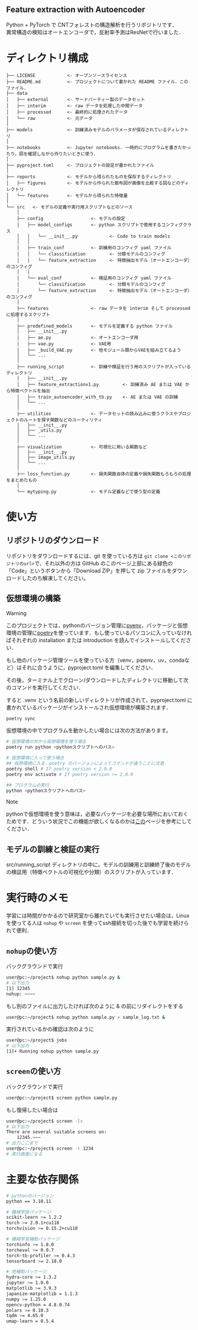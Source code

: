 Feature extraction with Autoencoder
---

Python + PyTorch で CNTフォレストの構造解析を行うリポジトリです．  
異常構造の検知はオートエンコーダで，反射率予測はResNetで行いました．

# ディレクトリ構成

```
├── LICENSE            <- オープンソースライセンス
├── README.md          <- プロジェクトについて書かれた README ファイル．このファイル．
├── data
│   ├── external       <- サードパーティー製のデータセット
│   ├── interim        <- raw データを処理した中間データ
│   ├── processed      <- 最終的に処理されたデータ
│   └── raw            <- 元データ
│
├── models             <- 訓練済みモデルのパラメータが保存されているディレクトリ
│
├── notebooks          <- Jupyter notebooks. 一時的にプログラムを書きたかったり，図を確認しながら作りたいときに使う．
│
├── pyproject.toml     <- プロジェクトの設定が書かれたファイル
│
├── reports            <- モデルから得られたものを保存するディレクトリ
│   ├── figures        <- モデルから作られた散布図が画像を比較する図などのディレクトリ
│   └── features       <- モデルから得られた特徴量
│
└── src   <- モデルの定義や実行用スクリプトなどのソース
    │
    ├── config                  <- モデルの設定
    │   ├── model_configs       <- python スクリプトで使用するコンフィグクラス
    │   │   └── __init__.py            <- Code to train models
    │   │
    │   ├── train_conf          <- 訓練用のコンフィグ yaml ファイル
    │   │   └── classification         <- 分類モデルのコンフィグ
    │   │   └── feature_extraction     <- 特徴抽出モデル（オートエンコーダ）のコンフィグ
    │   │
    │   └── eval_conf           <- 検証用のコンフィグ yaml ファイル
    │       └── classification         <- 分類モデルのコンフィグ
    │       └── feature_extraction     <- 特徴抽出モデル（オートエンコーダ）のコンフィグ
    │
    ├── features                <- raw データを interim そして processed に処理するスクリプト
    │
    ├── predefined_models       <- モデルを定義する python ファイル
    │   ├── __init__.py 
    │   ├── ae.py               <- オートエンコーダ用
    │   ├── vae.py              <- VAE用
    │   ├── _build_VAE.py       <- 他モジュール類からVAEを組み立てるよう
    │   └── ...
    │
    ├── running_script          <- 訓練や検証を行う用のスクリプトが入っているディレクトリ
    │   ├── __init__.py 
    │   ├── feature_extractionv1.py         <- 訓練済み AE または VAE から特徴ベクトルを抽出
    │   ├── train_autoencoder_with_tb.py    <- AE または VAE の訓練
    │   └── ...
    │
    ├── utilities               <- データセットの読み込みに使うクラスやプロジェクトのルートを探す関数などのユーティリティ
    │   ├── __init__.py 
    │   ├── _utils.py         
    │   └── ...
    │
    ├── visualization           <- 可視化に用いる関数など
    │   ├── __init__.py 
    │   ├── image_utils.py         
    │   └── ...
    │
    ├── loss_function.py        <- 損失関数自体の定義や損失関数もろもろの処理をまとめたもの
    │
    └── mytyping.py             <- モデル定義などで使う型の定義
```


# 使い方

## リポジトリのダウンロード
リポジトリをダウンロードするには、git を使っている方は `git clone <このリポジトリのurl>`で、それ以外の方は GitHub のこのページ上部にある緑色の「Code」というボタンから「Download ZIP」を押して zip ファイルをダウンロードしたのち解凍してください。

## 仮想環境の構築
> [!WARNING]
> このプロジェクトでは，pythonのバージョン管理に[pyenv](https://github.com/pyenv/pyenv)，パッケージと仮想環境の管理に[poetry](https://python-poetry.org/)を使っています．もし使っているパソコンに入っていなければそれぞれの installation または introduction を読んでインストールしてください．
>
> もし他のパッケージ管理ツールを使っている方（venv，pipenv，uv，condaなど）はそれに合うように，pyproject.toml を編集してください．

その後，ターミナル上でクローン/ダウンロードしたディレクトリに移動して次のコマンドを実行してください．

すると .venv という名前の新しいディレクトリが作成されて，pyproject.toml に書かれているパッケージがインストールされ仮想環境が構築されます．

```bash
poetry sync
```

仮想環境の中でプログラムを動かしたい場合には次の方法があります。

```bash
# 仮想環境の外から仮想環境を使う場合
poetry run python <pythonスクリプトへのパス>

# 仮想環境に入って使う場合
## 仮想環境に入る．poetry のバージョンによってコマンドが違うことに注意．
poetry shell # If poetry version < 2.0.0
poetry env activate # If poetry version >= 2.0.0

## プログラムの実行
python <pythonスクリプトへのパス>
```

> [!NOTE]
> pythonで仮想環境を使う意味は，必要なパッケージを必要な場所においておくためです．どういう状況でこの機能が欲しくなるのかは[この](https://www.python.jp/install/windows/venv.html#:~:text=Python%20%E3%82%92%E4%BD%BF,%E7%B4%B9%E4%BB%8B%E3%81%97%E3%81%BE%E3%81%99%E3%80%82)ページを参考にしてください．

## モデルの訓練と検証の実行
src/running_script ディレクトリの中に，モデルの訓練用と訓練終了後のモデルの検証用（特徴ベクトルの可視化や分類）のスクリプトが入っています．

# 実行時のメモ
学習には時間がかかるので研究室から離れていても実行させたい場合は，Linuxを使ってる人は `nohup` や `screen` を使ってssh接続を切った後でも学習を続けられて便利．

## `nohup`の使い方
バックグラウンドで実行
```bash
user@pc:~/project$ nohup python sample.py &
# 以下出力
[1] 12345
nohup: ~~~~
```
もし別のファイルに出力したければ次のように & の前にリダイレクトをする
```bash
user@pc:~/project$ nohup python sample.py > sample_log.txt &
```
実行されているかの確認は次のように
```bash
user@pc:~/project$ jobs
# 以下出力
[1]+ Running nohup python sample.py
```

## `screen`の使い方
バックグラウンドで実行
```bash
user@pc:~/project$ screen python sample.py
```
もし復帰したい場合は
```bash
user@pc:~/project$ screen -ls
# 以下出力
There are several suitable screens on:
    12345.~~~
# 出力ここまで
user@pc:~/project$ screen -r 1234
# 実行画面になる
```

# 主要な依存関係
```bash
# pythonのバージョン
python == 3.10.11

# 機械学習パッケージ
scikit-learn >= 1.2.2
torch >= 2.0.1+cu118
torchvision >= 0.15.2+cu118

# 機械学習補助パッケージ
torchinfo >= 1.8.0
torcheval >= 0.0.7
torch-tb-profiler >= 0.4.3
tensorboard >= 2.18.0

# 他補助パッケージ
hydra-core >= 1.3.2
jupyter >= 1.0.0
matplotlib >= 3.9.3
japanize-matplotlib = 1.1.3
numpy >= 1.25.0
opencv-python = 4.8.0.74
polars >= 0.18.3
tqdm >= 4.65.0
umap-learn = 0.5.4
```
